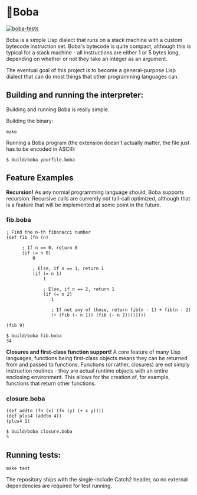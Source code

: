 # 🧋Boba
[![boba-tests](https://github.com/jstankevicius/boba/workflows/boba-tests/badge.svg)](https://github.com/jstankevicius/boba/actions)

Boba is a simple Lisp dialect that runs on a stack machine with a custom bytecode instruction set. Boba's bytecode is quite compact, although this is typical for a stack machine - all instructions are either 1 or 5 bytes long, depending on whether or not they take an integer as an argument.

The eventual goal of this project is to become a general-purpose Lisp dialect that can do most things that other programming languages can.

## Building and running the interpreter:
Building and running Boba is really simple.

Building the binary:
```
make
```

Running a Boba program (the extension doesn't actually matter, the file just has to be encoded in ASCII):

```
$ build/boba yourfile.boba
```


## Feature Examples
**Recursion!** As any normal programming language should, Boba supports recursion. Recursive calls are currently not tail-call optimized, although that is a feature that will be implemented at some point in the future.

### fib.boba
```
; Find the n-th fibonacci number
(def fib (fn (n)

      ; If n == 0, return 0
      (if (= n 0)
          0

          ; Else, if n == 1, return 1
          (if (= n 1)
              1

              ; Else, if n == 2, return 1
              (if (= n 2)
                 1

                 ; If not any of those, return fib(n - 1) + fib(n - 2)
                 (+ (fib (- n 1)) (fib (- n 2))))))))

(fib 9)
```

```
$ build/boba fib.boba
34
```

**Closures and first-class function support!** A core feature of many Lisp languages, functions being first-class objects means they can be returned from and passed to functions. Functions (or rather, closures) are not simply instruction routines - they are actual runtime objects with an entire enclosing environment. This allows for the creation of, for example, functions that return other functions.

### closure.boba
```
(def addto (fn (x) (fn (y) (+ x y))))
(def plus4 (addto 4))
(plus4 1)
```

```
$ build/boba closure.boba
5
```

## Running tests:
```
make test
```

The repository ships with the single-include Catch2 header, so no external dependencies are required for test running.

